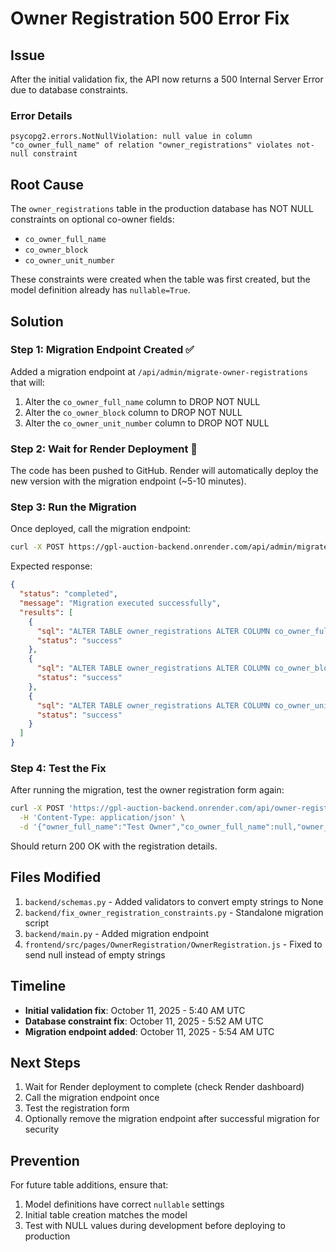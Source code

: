 # Owner Registration 500 Error Fix

## Issue
After the initial validation fix, the API now returns a 500 Internal Server Error due to database constraints.

### Error Details
```
psycopg2.errors.NotNullViolation: null value in column "co_owner_full_name" of relation "owner_registrations" violates not-null constraint
```

## Root Cause
The `owner_registrations` table in the production database has NOT NULL constraints on optional co-owner fields:
- `co_owner_full_name`
- `co_owner_block`
- `co_owner_unit_number`

These constraints were created when the table was first created, but the model definition already has `nullable=True`.

## Solution

### Step 1: Migration Endpoint Created ✅
Added a migration endpoint at `/api/admin/migrate-owner-registrations` that will:
1. Alter the `co_owner_full_name` column to DROP NOT NULL
2. Alter the `co_owner_block` column to DROP NOT NULL
3. Alter the `co_owner_unit_number` column to DROP NOT NULL

### Step 2: Wait for Render Deployment 🔄
The code has been pushed to GitHub. Render will automatically deploy the new version with the migration endpoint (~5-10 minutes).

### Step 3: Run the Migration
Once deployed, call the migration endpoint:

```bash
curl -X POST https://gpl-auction-backend.onrender.com/api/admin/migrate-owner-registrations
```

Expected response:
```json
{
  "status": "completed",
  "message": "Migration executed successfully",
  "results": [
    {
      "sql": "ALTER TABLE owner_registrations ALTER COLUMN co_owner_full_name DROP NOT NULL",
      "status": "success"
    },
    {
      "sql": "ALTER TABLE owner_registrations ALTER COLUMN co_owner_block DROP NOT NULL",
      "status": "success"
    },
    {
      "sql": "ALTER TABLE owner_registrations ALTER COLUMN co_owner_unit_number DROP NOT NULL",
      "status": "success"
    }
  ]
}
```

### Step 4: Test the Fix
After running the migration, test the owner registration form again:

```bash
curl -X POST 'https://gpl-auction-backend.onrender.com/api/owner-registrations/' \
  -H 'Content-Type: application/json' \
  -d '{"owner_full_name":"Test Owner","co_owner_full_name":null,"owner_block":"Orion","owner_unit_number":"123","co_owner_block":null,"co_owner_unit_number":null,"interested_to_buy":true}'
```

Should return 200 OK with the registration details.

## Files Modified
1. `backend/schemas.py` - Added validators to convert empty strings to None
2. `backend/fix_owner_registration_constraints.py` - Standalone migration script
3. `backend/main.py` - Added migration endpoint
4. `frontend/src/pages/OwnerRegistration/OwnerRegistration.js` - Fixed to send null instead of empty strings

## Timeline
- **Initial validation fix**: October 11, 2025 - 5:40 AM UTC
- **Database constraint fix**: October 11, 2025 - 5:52 AM UTC
- **Migration endpoint added**: October 11, 2025 - 5:54 AM UTC

## Next Steps
1. Wait for Render deployment to complete (check Render dashboard)
2. Call the migration endpoint once
3. Test the registration form
4. Optionally remove the migration endpoint after successful migration for security

## Prevention
For future table additions, ensure that:
1. Model definitions have correct `nullable` settings
2. Initial table creation matches the model
3. Test with NULL values during development before deploying to production
